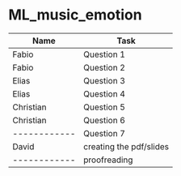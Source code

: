 # ML_music_emotion


| Name  | Task      |
|-------------|----------------|
| Fabio      | Question 1     |
| Fabio      | Question 2     |
| Elias      | Question 3     |
| Elias      | Question 4     |
| Christian  | Question 5     |
| Christian  | Question 6     |
|------------| Question 7     |
| David | creating the pdf/slides|
|------------| proofreading|

